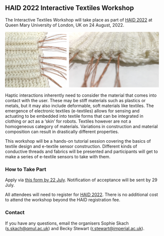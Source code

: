 ## HAID 2022 Interactive Textiles Workshop

The Interactive Textiles Workshop will take place as part of [HAID 2022](https://haid2022.qmul.ac.uk/registration/) at Queen Mary University of London, UK on 24 August, 2022.

![Photo of knit textiles with conductive thread placed within it.](https://github.com/theleadingzero/haid-interactive-textiles-workshop/blob/main/img/wiring_suggestion.jpg)

Haptic interactions inherently need to consider the material that comes into contact with the user. These may be stiff materials such as plastics or metals, but it may also include deformable, soft materials like textiles. The emergence of electronic textiles (e-textiles) allows for sensing and actuating to be embedded into textile forms that can be integrated in clothing or act as a ‘skin’ for robots. Textiles however are not a homogeneous category of materials. Variations in construction and material composition can result in drastically different properties. 

This workshop will be a hands-on tutorial session covering the basics of textile design and e-textile sensor construction. Different kinds of conductive threads and fabrics will be presented and participants will get to make a series of e-textile sensors to take with them.

### How to Take Part

Apply via [this form by 22 July](https://forms.microsoft.com/r/v9teE4btCp). Notification of acceptance will be sent by 29 July.

All attendees will need to register for [HAID 2022](https://haid2022.qmul.ac.uk/registration/). There is no additional cost to attend the workshop beyond the HAID registration fee.


### Contact

If you have any questions, email the organisers Sophie Skach (s.skach@qmul.ac.uk) and Becky Stewart (r.stewart@imperial.ac.uk).
